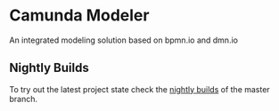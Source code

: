 # Camunda Modeler

An integrated modeling solution based on bpmn.io and dmn.io

## Nightly Builds

To try out the latest project state check the [nightly builds](https://camunda.org/release/camunda-modeler-desktop/nightly/) of the master branch.
